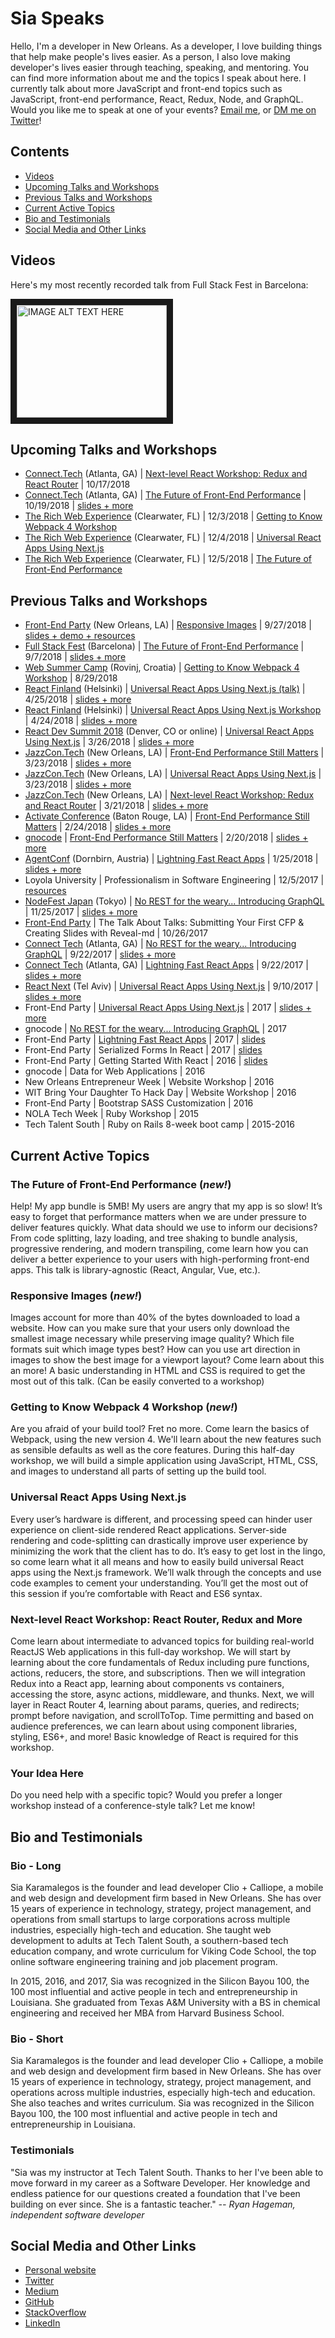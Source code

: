 # Sia Speaks

Hello, I'm a developer in New Orleans. As a developer, I love building things that help make people's lives easier. As a person, I also love making developer's lives easier through teaching, speaking, and mentoring. You can find more information about me and the topics I speak about here. I currently talk about more JavaScript and front-end topics such as JavaScript, front-end performance, React, Redux, Node, and GraphQL. Would you like me to speak at one of your events? <a href="mailto:sia@clioandcalliope.com">Email me</a>, or [DM me on Twitter](https://twitter.com/thegreengreek)!

## Contents

- [Videos](#videos)
- [Upcoming Talks and Workshops](#upcoming-talks-and-workshops)
- [Previous Talks and Workshops](#previous-talks-and-workshops)
- [Current Active Topics](#current-active-topics)
- [Bio and Testimonials](#bio-and-testimonials)
- [Social Media and Other Links](#social-media-and-other-links)

## Videos

Here's my most recently recorded talk from Full Stack Fest in Barcelona:

<a href="http://www.youtube.com/watch?feature=player_embedded&v=SA_Hp8l7lr4
" target="_blank"><img src="http://img.youtube.com/vi/SA_Hp8l7lr4/0.jpg" 
alt="IMAGE ALT TEXT HERE" width="240" height="180" border="10" /></a>

## Upcoming Talks and Workshops

- [Connect.Tech](http://connect.tech/) (Atlanta, GA)  |  [Next-level React Workshop: Redux and React Router](#next-level-react-workshop-react-router-redux-and-more)  |  10/17/2018
- [Connect.Tech](http://connect.tech/) (Atlanta, GA)  |  [The Future of Front-End Performance](#the-future-of-front-end-performance-new)  |  10/19/2018  |  [slides + more](https://gist.github.com/siakaramalegos/76b5165c94c2928b246115977dd590b5)
- [The Rich Web Experience](https://therichwebexperience.com) (Clearwater, FL) | 12/3/2018 |  [Getting to Know Webpack 4 Workshop](#getting-to-know-webpack-4-workshop-new)
- [The Rich Web Experience](https://therichwebexperience.com) (Clearwater, FL) | 12/4/2018 |  [Universal React Apps Using Next.js](#universal-react-apps-using-nextjs)
- [The Rich Web Experience](https://therichwebexperience.com) (Clearwater, FL) | 12/5/2018 |  [The Future of Front-End Performance](#the-future-of-front-end-performance-new)

 
## Previous Talks and Workshops

- [Front-End Party](https://www.meetup.com/FrontEndParty/events/247074175/) (New Orleans, LA)  |  [Responsive Images](#responsive-images-new)  |  9/27/2018  |  [slides + demo + resources](https://github.com/siakaramalegos/responsive-images-demo)
- [Full Stack Fest](https://2018.fullstackfest.com/) (Barcelona)  |  [The Future of Front-End Performance](#the-future-of-front-end-performance-new)  |  9/7/2018  |  [slides + more](https://gist.github.com/siakaramalegos/76b5165c94c2928b246115977dd590b5)
- [Web Summer Camp](http://2018.websummercamp.com/) (Rovinj, Croatia)  |  [Getting to Know Webpack 4 Workshop](#getting-to-know-webpack-4-workshop-new)  |  8/29/2018
- [React Finland](https://react-finland.fi/) (Helsinki)  |  [Universal React Apps Using Next.js (talk)](#universal-react-apps-using-nextjs)  |  4/25/2018  |  [slides + more](https://github.com/siakaramalegos/nextjs-workshop-demo)
- [React Finland](https://react-finland.fi/) (Helsinki)  |  [Universal React Apps Using Next.js Workshop](#universal-react-apps-using-nextjs)  |  4/24/2018  |  [slides + more](https://github.com/siakaramalegos/nextjs-workshop-demo)
- [React Dev Summit 2018](https://reactdevsummit.com/) (Denver, CO or online)  |  [Universal React Apps Using Next.js](#universal-react-apps-using-nextjs)  |  3/26/2018  |  [slides + more](https://github.com/siakaramalegos/nextjs-talk)
- [JazzCon.Tech](http://jazzcon.tech/) (New Orleans, LA)  |  [Front-End Performance Still Matters](#the-future-of-front-end-performance-new)  |  3/23/2018  |  [slides + more](https://gist.github.com/siakaramalegos/9b50ec1637a7995b48462440728e7952)
- [JazzCon.Tech](http://jazzcon.tech/) (New Orleans, LA)  |  [Universal React Apps Using Next.js](#universal-react-apps-using-nextjs)  |  3/23/2018  |  [slides + more](https://github.com/siakaramalegos/nextjs-talk)
- [JazzCon.Tech](http://jazzcon.tech/) (New Orleans, LA)  |  [Next-level React Workshop: Redux and React Router](#next-level-react-workshop-react-router-redux-and-more)  |  3/21/2018  |  [slides + more](https://gist.github.com/siakaramalegos/9248265683886ad3cd2c98a71d46bef9)
- [Activate Conference](http://www.activateconf.com/) (Baton Rouge, LA)  |  [Front-End Performance Still Matters](#the-future-of-front-end-performance-new)  |  2/24/2018  |  [slides + more](https://gist.github.com/siakaramalegos/9b50ec1637a7995b48462440728e7952)
- [gnocode](https://www.meetup.com/gnocode/events/246856658/)  |  [Front-End Performance Still Matters](#front-end-performance-still-matters-new)  |  2/20/2018  |  [slides + more](https://gist.github.com/siakaramalegos/9b50ec1637a7995b48462440728e7952)
- [AgentConf](https://www.agent.sh/) (Dornbirn, Austria)  |  [Lightning Fast React Apps](https://github.com/siakaramalegos/sia_speaks/blob/master/archive.md#lightning-fast-react-apps)  |  1/25/2018  |  [slides + more](https://github.com/siakaramalegos/lighting_fast_react)
- Loyola University  |  Professionalism in Software Engineering  |  12/5/2017  |  [resources](https://gist.github.com/siakaramalegos/4bedd1484b1cb8668a3ec1805c8a091e)
- [NodeFest Japan](http://nodefest.jp/2017/) (Tokyo)  |  [No REST for the weary... Introducing GraphQL](https://github.com/siakaramalegos/sia_speaks/blob/master/archive.md#no-rest-for-the-weary-introducing-graphql)  |  11/25/2017  |  [slides + more](https://github.com/siakaramalegos/star_wars_graphql)
- [Front-End Party](https://www.meetup.com/FrontEndParty/events/237749379/)  |  The Talk About Talks: Submitting Your First CFP & Creating Slides with Reveal-md  |  10/26/2017
- [Connect Tech](http://connect.tech/) (Atlanta, GA)  |  [No REST for the weary... Introducing GraphQL](https://github.com/siakaramalegos/sia_speaks/blob/master/archive.md#no-rest-for-the-weary-introducing-graphql)  |  9/22/2017  | [slides + more](https://github.com/siakaramalegos/star_wars_graphql)
- [Connect Tech](http://connect.tech/) (Atlanta, GA)  |  [Lightning Fast React Apps](https://github.com/siakaramalegos/sia_speaks/blob/master/archive.md#lightning-fast-react-apps)  |  9/22/2017  |  [slides + more](https://github.com/siakaramalegos/react_perf_widget)
- [React Next](http://react-next.com/) (Tel Aviv)  |  [Universal React Apps Using Next.js](#universal-react-apps-using-nextjs)  |  9/10/2017  |   [slides + more](https://github.com/siakaramalegos/nextjs-talk)
- Front-End Party  |  [Universal React Apps Using Next.js](#universal-react-apps-using-nextjs)  |  2017  |  [slides + more](https://github.com/siakaramalegos/nextjs-talk)
- gnocode  |  [No REST for the weary... Introducing GraphQL](https://github.com/siakaramalegos/sia_speaks/blob/master/archive.md#no-rest-for-the-weary-introducing-graphql)  |  2017  
- Front-End Party  |  [Lightning Fast React Apps](https://github.com/siakaramalegos/sia_speaks/blob/master/archive.md#lightning-fast-react-apps)  |  2017  |  [slides](https://tinyurl.com/lightningreact)
- Front-End Party  |  Serialized Forms In React  |  2017  |  [slides](https://tinyurl.com/yb885ycz) 
- Front-End Party  |  Getting Started With React  |  2016  |  [slides](https://speakerdeck.com/siakaramalegos/getting-started-with-react)
- gnocode  |  Data for Web Applications  |  2016
- New Orleans Entrepreneur Week  |  Website Workshop  |  2016
- WIT Bring Your Daughter To Hack Day  |  Website Workshop  |  2016
- Front-End Party  |  Bootstrap SASS Customization  |  2016
- NOLA Tech Week  |  Ruby Workshop  |  2015
- Tech Talent South  |  Ruby on Rails 8-week boot camp  |  2015-2016

## Current Active Topics

### The Future of Front-End Performance (_new!_)
Help! My app bundle is 5MB! My users are angry that my app is so slow! It’s easy to forget that performance matters when we are under pressure to deliver features quickly. What data should we use to inform our decisions? From code splitting, lazy loading, and tree shaking to bundle analysis, progressive rendering, and modern transpiling, come learn how you can deliver a better experience to your users with high-performing front-end apps. This talk is library-agnostic (React, Angular, Vue, etc.).

### Responsive Images (_new!_)
Images account for more than 40% of the bytes downloaded to load a website. How can you make sure that your users only download the smallest image necessary while preserving image quality? Which file formats suit which image types best? How can you use art direction in images to show the best image for a viewport layout? Come learn about this an more! A basic understanding in HTML and CSS is required to get the most out of this talk. (Can be easily converted to a workshop)

### Getting to Know Webpack 4 Workshop (_new!_)

Are you afraid of your build tool? Fret no more. Come learn the basics of Webpack, using the new version 4. We'll learn about the new features such as sensible defaults as well as the core features. During this half-day workshop, we will build a simple application using JavaScript, HTML, CSS, and images to understand all parts of setting up the build tool.

### Universal React Apps Using Next.js

Every user’s hardware is different, and processing speed can hinder user experience on client-side rendered React applications. Server-side rendering and code-splitting can drastically improve user experience by minimizing the work that the client has to do. It’s easy to get lost in the lingo, so come learn what it all means and how to easily build universal React apps using the Next.js framework. We’ll walk through the concepts and use code examples to cement your understanding. You’ll get the most out of this session if you’re comfortable with React and ES6 syntax.

### Next-level React Workshop: React Router, Redux and More

Come learn about intermediate to advanced topics for building real-world ReactJS Web applications in this full-day workshop. We will start by learning about the core fundamentals of Redux including pure functions, actions, reducers, the store, and subscriptions. Then we will integration Redux into a React app, learning about components vs containers, accessing the store, async actions, middleware, and thunks. Next, we will layer in React Router 4, learning about params, queries, and redirects; prompt before navigation, and scrollToTop. Time permitting and based on audience preferences, we can learn about using component libraries, styling, ES6+, and more! Basic knowledge of React is required for this workshop. 

### Your Idea Here

Do you need help with a specific topic? Would you prefer a longer workshop instead of a conference-style talk? Let me know!

## Bio and Testimonials

### Bio - Long

Sia Karamalegos is the founder and lead developer Clio + Calliope, a mobile and web design and development firm based in New Orleans. She has over 15 years of experience in technology, strategy, project management, and operations from small startups to large corporations across multiple industries, especially high-tech and education. She taught web development to adults at Tech Talent South, a southern-based tech education company, and wrote curriculum for Viking Code School, the top online software engineering training and job placement program.

In 2015, 2016, and 2017, Sia was recognized in the Silicon Bayou 100, the 100 most influential and active people in tech and entrepreneurship in Louisiana. She graduated from Texas A&M University with a BS in chemical engineering and received her MBA from Harvard Business School.

### Bio - Short

Sia Karamalegos is the founder and lead developer Clio + Calliope, a mobile and web design and development firm based in New Orleans. She has over 15 years of experience in technology, strategy, project management, and operations across multiple industries, especially high-tech and education. She also teaches and writes curriculum. Sia was recognized in the Silicon Bayou 100, the 100 most influential and active people in tech and entrepreneurship in Louisiana. 

### Testimonials 

"Sia was my instructor at Tech Talent South. Thanks to her I've been able to move forward in my career as a Software Developer. Her knowledge and endless patience for our questions created a foundation that I've been building on ever since. She is a fantastic teacher." *-- Ryan Hageman, independent software developer*

## Social Media and Other Links

- [Personal website](https://siakaramalegos.github.io/)
- [Twitter](https://twitter.com/thegreengreek)
- [Medium](https://medium.com/@thegreengreek)
- [GitHub](https://github.com/siakaramalegos)
- [StackOverflow](https://stackoverflow.com/users/5049215/sia?tab=profile)
- [LinkedIn](https://www.linkedin.com/in/karamalegos)
